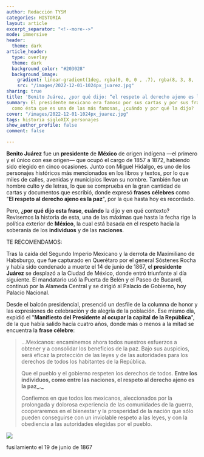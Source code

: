 ```yaml
---
author: Redacción TYSM
categories: HISTORIA
layout: article
excerpt_separator: "<!--more-->"
mode: immersive
header:
  theme: dark
article_header:
  type: overlay
  theme: dark
  background_color: "#203028"
  background_image:
    gradient: linear-gradient(1deg, rgba(0, 0, 0 , .7), rgba(8, 3, 8, .9))
    src: "/images/2022-12-01-1024px_juarez.jpg"
sharing: true
title: 'Benito Juárez, ¿por qué dijo: “el respeto al derecho ajeno es la paz”?'
summary: El presidente mexicano era famoso por sus cartas y por sus frases contundentes,
  como ésta que es una de las más famosas, ¿cuándo y por qué la dijo?
cover: "/images/2022-12-01-1024px_juarez.jpg"
tags: historia sigloXIX personajes
show_author_profile: false
comment: false

---
```

**Benito Juárez** fue un **presidente** de **México** de origen indígena —el primero y el único con ese origen— que ocupó el cargo de 1857 a 1872, habiendo sido elegido en cinco ocasiones. Junto con Miguel Hidalgo, es uno de los personajes históricos más mencionados en los libros y textos, por lo que miles de calles, avenidas y municipios llevan su nombre. También fue un hombre culto y de letras, lo que se comprueba en la gran cantidad de cartas y documentos que escribió, donde expresó **frases** **célebres** como "**El respeto al derecho ajeno es la paz**", por la que hasta hoy es recordado.

Pero, ¿**por qué dijo esta frase**, **cuándo** la dijo y en qué contexto?  Revisemos la historia de esta, una de las máximas que hasta la fecha rige la política exterior de **México**, la cual está basada en el respeto hacia la soberanía de los **individuos** y de las **naciones**.

TE RECOMENDAMOS:

Tras la caída del Segundo Imperio Mexicano y la derrota de Maximiliano de Habsburgo, que fue capturado en Querétaro por el general Sóstenes Rocha y había sido condenado a muerte   el 14 de junio de 1867, el **presidente Juárez** se desplazó a la Ciudad de México, donde entró triunfante al día siguiente. El mandatario usó la Puerta de Belén y el Paseo de Bucareli, continuó por la Alameda Central y se dirigió al Palacio de Gobierno, hoy Palacio Nacional.

Desde el balcón presidencial, presenció un desfile de la columna de honor y las expresiones de celebración y de alegría de la población. Ese mismo día, expidió el "**Manifiesto del Presidente al ocupar la capital de la República**", de la que había salido hacía cuatro años, donde más o menos a la mitad se encuentra la **frase célebre**:

> …Mexicanos: encaminemos ahora todos nuestros esfuerzos a obtener y a consolidar los beneficios de la paz. Bajo sus auspicios, será eficaz la protección de las leyes y de las autoridades para los derechos de todos los habitantes de la República.
>
> Que el pueblo y el gobierno respeten los derechos de todos. **Entre los individuos, como entre las naciones, el respeto al derecho ajeno es la paz_._**
>
> Confiemos en que todos los mexicanos, aleccionados por la prolongada y dolorosa experiencia de las comunidades de la guerra, cooperaremos en el bienestar y la prosperidad de la nación que sólo pueden conseguirse con un inviolable respeto a las leyes, y con la obediencia a las autoridades elegidas por el pueblo.

![](https://upload.wikimedia.org/wikipedia/commons/thumb/3/3e/Retrato_de_Benito_Ju%C3%A1rez.jpg/685px-Retrato_de_Benito_Ju%C3%A1rez.jpg)

fusilamiento el 19 de junio de 1867